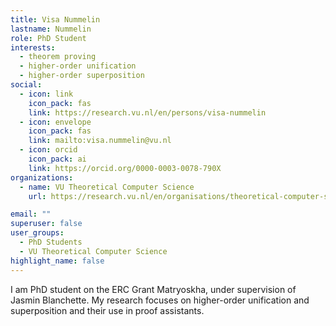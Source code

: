 ```yaml
---
title: Visa Nummelin
lastname: Nummelin
role: PhD Student
interests:
  - theorem proving
  - higher-order unification
  - higher-order superposition
social:
  - icon: link
    icon_pack: fas
    link: https://research.vu.nl/en/persons/visa-nummelin
  - icon: envelope
    icon_pack: fas
    link: mailto:visa.nummelin@vu.nl
  - icon: orcid
    icon_pack: ai
    link: https://orcid.org/0000-0003-0078-790X
organizations:
  - name: VU Theoretical Computer Science
    url: https://research.vu.nl/en/organisations/theoretical-computer-science-4/persons/

email: ""
superuser: false
user_groups:
  - PhD Students
  - VU Theoretical Computer Science
highlight_name: false
---
```


I am PhD student on the ERC Grant Matryoskha, under supervision of Jasmin Blanchette. My research focuses on higher-order unification and superposition and their use in proof assistants.
